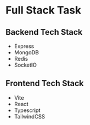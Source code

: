 # Full Stack Task

## Backend Tech Stack

- Express
- MongoDB
- Redis
- SocketIO

## Frontend Tech Stack

- Vite
- React
- Typescript
- TailwindCSS
